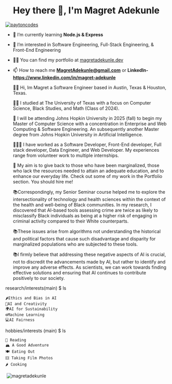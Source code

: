 <h1 align="center">Hey there 👋, I'm Magret Adekunle</h1>
<!-- <h3 align="center">Front-End @ Mathison Projects</h3>
 -->
<p align="left"> <a href="https://twitter.com/paytoncodes" target="blank"><img src="https://img.shields.io/twitter/follow/paytoncodes?logo=twitter&style=for-the-badge" alt="paytoncodes" /></a> </p>

- 🌱 I’m currently learning **Node.js & Express**
  
- 👀 I’m interested in Software Engineering, Full-Stack Engineering, & Front-End Engineering <br />

- 👨‍💻 You can find my portfolio at [magretadekunle.dev](http://magretadekunle.dev)

- 📫 How to reach me **MagretAdekunle@gmail.com** or **LinkedIn- https://www.linkedin.com/in/magret-adekunle**



   ✌🏿 Hi, Im Magret a Software Engineer based in Austin, Texas & Houston, Texas.
   
   🤘🏿 I studied at The University of Texas with a focus on Computer Science, Black Studies, and Math (Class of 2024).
   
   🏫  I will be attending Johns Hopkin University in 2025 (fall) to begin my Master of Computer Science with a concentration in Enterprise and Web Computing & Software Engineering. An subsequently another Master degree from Johns Hopkin University in Artificial Intelligence.                                                                                    
   
   👩🏾‍💻 I have worked as a Software Developer, Front-End developer, Full stack developer, Data Engineer, and Web Developer. My experiences range from volunteer work to multiple internships.
   
   💜 My aim is to give back to those who have been marginalized, those who lack the resources needed to attain an adequate education, and to enhance our everyday life. Check out some of my work in the Portfolio section. You should hire me!
   
   📚Correspondingly, my Senior Seminar course helped me to explore the intersectionality of technology and health sciences within the context of the health and well-being of Black communities. In my research, I discovered that AI-based tools assessing crime are twice as likely to misclassify Black individuals as being at a higher risk of engaging in criminal activity compared to their White counterparts.
   
   📚These issues arise from algorithms not understanding the historical and political factors that cause such disadvantage and disparity for marginalized populations who are subjected to these tools.
   
   📚I firmly believe that addressing these negative aspects of AI is crucial, not to discredit the advancements made by AI, but rather to identify and improve any adverse effects. As scientists, we can work towards finding effective solutions and ensuring that AI continues to contribute positively to our society.


research/interests(main) $ ls

    🌶Ethics and Bias in AI
    🎨AI and Creativity
    🌍AI for Sustainability
    ⚙️Machine Learning
    💻AI Fairness


hobbies/interests (main) $ ls

    📖 Reading
    🏔️ A Good Adventure
    🍽️ Eating Out
    🎞️ Taking Film Photos
    🌶 Cooking

<p>&nbsp;<img align="center" src="https://github-readme-stats.vercel.app/api?username=magretadekunle&show_icons=true&locale=en" alt="magretadekunle" /></p>
